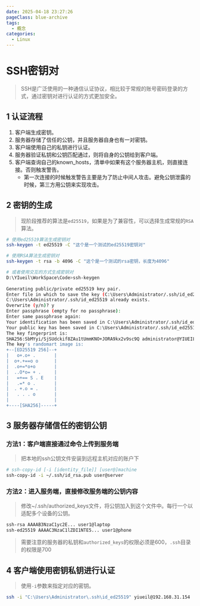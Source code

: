 ```yaml
---
date: 2025-04-18 23:27:26
pageClass: blue-archive
tags:
  - 概念
categories:
  - Linux
---
```


# SSH密钥对
> SSH是广泛使用的一种通信认证协议，相比较于常规的账号密码登录的方式，通过密钥对进行认证的方式更加安全。

## 1 认证流程
1. 客户端生成密钥。
2. 服务器存储了信任的公钥，并且服务器自身也有一对密钥。
3. 客户端使用自己的私钥进行认证。
4. 服务器验证私钥和公钥匹配通过，则将自身的公钥给到客户端。
5. 客户端查询自己的known_hosts，清单中如果有这个服务器主机，则直接连接。否则触发警告。
	- 第一次连接的时候触发警告主要是为了防止中间人攻击。避免公钥泄露的时候，第三方用公钥来实现攻击。

## 2 密钥的生成
>现阶段推荐的算法是`ed25519`，如果是为了兼容性，可以选择生成常规的`RSA`算法。

```bash
# 使用ed25519算法生成密钥对
ssh-keygen -t ed25519 -C "这个是一个测试的ed25519密钥对"

# 使用RSA算法生成密钥对
ssh-keygen -t rsa -b 4096 -C "这个是一个测试的rsa密钥，长度为4096"

# 或者使用交互的方式生成密钥对
D:\YIueil\WorkSpace\Code>ssh-keygen
 
Generating public/private ed25519 key pair.
Enter file in which to save the key (C:\Users\Administrator/.ssh/id_ed25519):
C:\Users\Administrator/.ssh/id_ed25519 already exists.
Overwrite (y/n)? y
Enter passphrase (empty for no passphrase):
Enter same passphrase again:
Your identification has been saved in C:\Users\Administrator/.ssh/id_ed25519
Your public key has been saved in C:\Users\Administrator/.ssh/id_ed25519.pub
The key fingerprint is:
SHA256:SbMYyi/SjSUdckif8ZAu1tUmmKNO+JORA9kx2v9sc9Q administrator@YIUEIL-B660M
The key's randomart image is:
+--[ED25519 256]--+
|   o+.o+ .       |
|  o+.+==o o      |
|  .o+=*o+o       |
|  ..O*o= + .     |
|   =+== S . E    |
|   .=* o .       |
|  . +.o = .      |
|   . . . o       |
|                 |
+----[SHA256]-----+
```

## 3 服务器存储信任的密钥公钥
### 方法1：客户端直接通过命令上传到服务端
>把本地的ssh公钥文件安装到远程主机对应的账户下

```sh
# ssh-copy-id [-i [identity_file]] [user@]machine
ssh-copy-id -i ~/.ssh/id_rsa.pub user@server
```

### 方法2：进入服务端，直接修改服务端的公钥内容
>修改~/.ssh/authorized_keys文件，将公钥加入到这个文件中。每行一个以适配多个设备的公钥。

```bash
ssh-rsa AAAAB3NzaC1yc2E... user1@laptop
ssh-ed25519 AAAAC3NzaC1lZDI1NTE5... user1@phone
```

>需要注意的服务器的私钥和`authorized_keys`的权限必须是600，`.ssh`目录的权限是700
## 4 客户端使用密钥私钥进行认证
>使用`-i`参数来指定对应的密钥。

```bash
ssh -i "C:\Users\Administrator\.ssh\id_ed25519" yiueil@192.168.31.154
```
